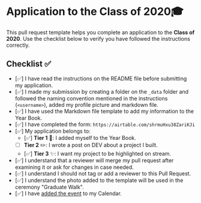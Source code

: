# Application to the Class of 2020🎓

This pull request template helps you complete an application to the **Class of 2020**. Use the checklist below to verify you have followed the instructions correctly. 

## Checklist ✅

- [✅] I have read the instructions on the README file before submitting my application. 
- [✅] I made my submission by creating a folder on the `_data` folder and followed the naming convention mentioned in the instructions (`<username>`), added my profile picture and markdown file.
- [✅] I have used the Markdown file template to add my information to the Year Book.
- [✅] I have completed the form: `https://airtable.com/shrmuHxu38ZariKJi`
- [✅] My application belongs to:
  - [✅] **Tier 1** 📖: I added myself to the Year Book.
  - [ ] **Tier 2** ✏️: I wrote a post on DEV about a project I built.
  - [✅] **Tier 3** ✨: I want my project to be highlighted on stream.
- [✅] I understand that a reviewer will merge my pull request after examining it or ask for changes in case needed.
- [✅] I understand I should not tag or add a reviewer to this Pull Request.
- [✅] I understand the photo added to the template will be used in the ceremony "Graduate Walk". 
- [✅] I have [added the event](http://www.google.com/calendar/event?action=TEMPLATE&dates=20200615T160000Z%2F20200615T183000Z&text=%24%20git%20remote%20%3Cgraduation%3E%20%F0%9F%8E%93&location=https%3A%2F%2Fwww.twitch.tv%2Fgithubeducation&details=) to my Calendar.

